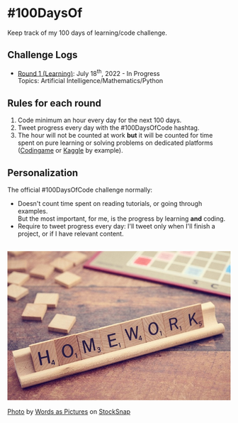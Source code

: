 # #100DaysOf
Keep track of my 100 days of learning/code challenge.

## Challenge Logs
* [Round 1 (Learning)](round01/README.md): July 18<sup>th</sup>, 2022 - In Progress<br />
Topics: Artificial Intelligence/Mathematics/Python
## Rules for each round
1. Code minimum an hour every day for the next 100 days.
2. Tweet progress every day with the #100DaysOfCode hashtag.
3. The hour will not be counted at work **but** it will be counted for time spent on pure learning or solving problems on dedicated platforms ([Codingame](https://codingame.com) or [Kaggle](https://kaggle.com) by example).
 
## Personalization
The official #100DaysOfCode challenge normally:
* Doesn't count time spent on reading tutorials, or going through examples. \
But the most important, for me, is the progress by learning **and** coding.
* Require to tweet progress every day: I'll tweet only when I'll finish a project, or if I have relevant content.
<br /><br />

![](assets/homework.jpg)

<a href="https://stocksnap.io/photo/homework-text-SNCWBRB3C3">Photo</a> by <a href="https://stocksnap.io/author/wordpics">Words as Pictures</a> on <a href="https://stocksnap.io">StockSnap</a>
